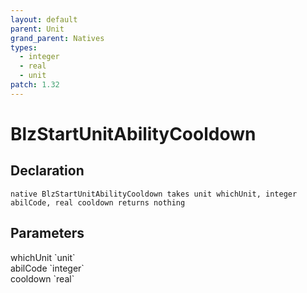 ```yaml
---
layout: default
parent: Unit
grand_parent: Natives
types:
  - integer
  - real
  - unit
patch: 1.32
---
```


# BlzStartUnitAbilityCooldown

## Declaration

```
native BlzStartUnitAbilityCooldown takes unit whichUnit, integer abilCode, real cooldown returns nothing
```

## Parameters
<dl>
  <dt>whichUnit `unit`</dt>
  <dd></dd>

  <dt>abilCode `integer`</dt>
  <dd></dd>

  <dt>cooldown `real`</dt>
  <dd></dd>
</dl>